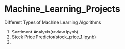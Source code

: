 # Machine_Learning_Projects
Different Types of Machine Learning Algorithms
1. Sentiment Analysis(review.ipynb)
2. Stock Price Predictor(stock_price_1.ipynb)
3. 
